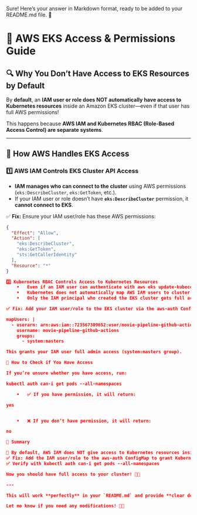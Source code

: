 Sure! Here’s your answer in Markdown format, ready to be added to your README.md file. 🚀

# 🚀 AWS EKS Access & Permissions Guide

## 🔍 Why You Don’t Have Access to EKS Resources by Default

By **default**, an **IAM user or role does NOT automatically have access to Kubernetes resources** inside an Amazon EKS cluster—even if that user has full AWS permissions!

This happens because **AWS IAM and Kubernetes RBAC (Role-Based Access Control) are separate systems**.

---

## 🔹 How AWS Handles EKS Access

### **1️⃣ AWS IAM Controls EKS Cluster API Access**
- **IAM manages who can connect to the cluster** using AWS permissions (`eks:DescribeCluster`, `eks:GetToken`, etc.).
- If your IAM user or role doesn’t have **`eks:DescribeCluster`** permission, it **cannot connect to EKS**.

✅ **Fix:** Ensure your IAM user/role has these AWS permissions:

```json
{
  "Effect": "Allow",
  "Action": [
    "eks:DescribeCluster",
    "eks:GetToken",
    "sts:GetCallerIdentity"
  ],
  "Resource": "*"
}

2️⃣ Kubernetes RBAC Controls Access to Kubernetes Resources
	•	Even if an IAM user can authenticate with aws eks update-kubeconfig, it does not have permission to access Kubernetes resources (kubectl get pods, kubectl get nodes).
	•	Kubernetes does not automatically map AWS IAM users to cluster roles.
	•	Only the IAM principal who created the EKS cluster gets full access.

✅ Fix: Add your IAM user/role to the EKS cluster via the aws-auth ConfigMap:

mapUsers: |
  - userarn: arn:aws:iam::723567309652:user/movie-pipeline-github-actions
    username: movie-pipeline-github-actions
    groups:
      - system:masters

This grants your IAM user full admin access (system:masters group).

🔹 How to Check if You Have Access

If you’re unsure whether you have access, run:

kubectl auth can-i get pods --all-namespaces

	•	✅ If you have permission, it will return:

yes


	•	❌ If you don’t have permission, it will return:

no

🚀 Summary

🔴 By default, AWS IAM does NOT give access to Kubernetes resources inside an EKS cluster.
✅ Fix: Add the IAM user/role to the aws-auth ConfigMap to grant Kubernetes RBAC permissions.
✅ Verify with kubectl auth can-i get pods --all-namespaces

Now you should have full access to your cluster! 🚀🔥

---

This will work **perfectly** in your `README.md` and provide **clear documentation** for others! 🎉  

Let me know if you need any modifications! 🚀😊